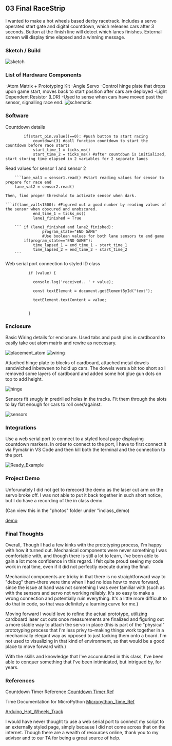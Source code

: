## 03 Final RaceStrip

I wanted to make a hot wheels based derby racetrack. Includes a servo operated start gate and digital countdown, which releases cars after 3 seconds. Button at the finish line will detect which lanes finishes. External screen will display time elapsed and a winning message. 



### Sketch / Build
![sketch](https://github.com/carolynjhsu/Carol_Spr23/blob/main/03_Final_RaceStrip/Photos/Sketch.png)


### List of Hardware Components

-Atom Matrix + Prototyping Kit
-Angle Servo 
    -Control hinge plate that drops upon game start, moves back to start position after cars are deployed
-Light Dependent Resistor (LDR)
    -Used to sense when cars have moved past the sensor, signalling race end. 
![schematic](https://github.com/carolynjhsu/Carol_Spr23/blob/main/03_Final_RaceStrip/Photos/schematic.jpg)



### Software

Countdown details  

```if(program_state=="start"): 
        if(start_pin.value()==0): #push button to start racing 
            countdown(3) #call function countdown to start the countdown before race starts
            start_time_1 = ticks_ms()
            start_time_2 = ticks_ms() #after countdown is initialized, start storing time elapsed in 2 variables for 2 separate lanes
```

Read values for sensor 1 and sensor 2  


        ```lane_val1 = sensor1.read() #start reading values for sensor to prepare for race end
        lane_val2 = sensor2.read()
```
Then, find proper threshold to activate sensor when dark. 

```if(lane_val1<1500): #Figured out a good number by reading values of the sensor when obscured and unobscured.
            end_time_1 = ticks_ms()
            lane1_finished = True
```

        ``` if (lane1_finished and lane2_finished):
                    program_state="END GAME" 
                    #Use boolean values for both lane sensors to end game
            if(program_state=="END GAME"):
                time_lapsed_1 = end_time_1 - start_time_1
                time_lapsed_2 = end_time_2 - start_time_2
        ```
Web serial port connection to styled ID class

````
          if (value) {

            console.log('received.. ' + value);

            const textElement = document.getElementById("text");

            textElement.textContent = value;


          }
````
                

### Enclosure

Basic Wiring details for enclosure. Used tabs and push pins in cardboard to easily take out atom matrix and rewire as necessary.  


![placement_atom](https://github.com/carolynjhsu/Carol_Spr23/blob/main/03_Final_RaceStrip/Photos/placement.jpg)
![wiring](https://github.com/carolynjhsu/Carol_Spr23/blob/main/03_Final_RaceStrip/Photos/wires.jpg)  



Attached hinge plate to blocks of cardboard, attached metal dowels sandwiched inbetween to hold up cars. The dowels were a bit too short so I removed some layers of cardboard and added some hot glue gun dots on top to add height.   

![hinge](https://github.com/carolynjhsu/Carol_Spr23/blob/main/03_Final_RaceStrip/Photos/hinge.jpg)  



Sensors fit snugly in predrilled holes in the tracks. Fit them through the slots to lay flat enough for cars to roll over/against. 

![sensors](https://github.com/carolynjhsu/Carol_Spr23/blob/main/03_Final_RaceStrip/Photos/sensors.jpeg)  



### Integrations

Use a web serial port to connect to a styled local page displaying countdown markers. In order to connect to the port, I have to first connect it via Pymakr in VS Code and then kill both the terminal and the connection to the port.  

![Ready_Example](https://github.com/carolynjhsu/Carol_Spr23/blob/main/03_Final_RaceStrip/Photos/Ready.png)  



### Project Demo

Unforunately I did not get to rerecord the demo as the laser cut arm on the servo broke off. I was not able to put it back together in such short notice, but I do have a recording of the in class demo. 

(Can view this in the "photos" folder under "inclass_demo)

[demo](https://github.com/carolynjhsu/Carol_Spr23/blob/main/03_Final_RaceStrip/Photos/inclass_demo.mp4)  


  
### Final Thoughts

Overall, Though I had a few kinks with the prototyping process, I'm happy with how it turned out. Mechanical components were never something I was comfortable with, and though there is still a lot to learn, I've been able to gain a lot more confidence in this regard. I felt quite proud seeing my code work in real time, even if it did not perfectly execute during the final. 

Mechanical components are tricky in that there is no straightforward way to "debug" them–there were time when I had no idea how to move forward, since the issue at hand was not something I was ever familiar with (such as with the sensors and servo not working reliably. It's so easy to make a wrong connection and potentially ruin everything. It's a little more difficult to do that in code, so that was definitely a learning curve for me.)

Moving forward I would love to refine the actual prototype, utilizing cardboard laser cut outs once measurements are finalized and figuring out a more stable way to attach the servo in place (this is part of the "physical" prototyping process that I'm less privy to–making things work together in a mechanically elegant way as opposed to just tacking them onto a board. I'm not used to visualizing in that kind of environment, so that would be a good place to move forward with.)

With the skills and knowledge that I've accumulated in this class, I've been able to conquer something that I've been intimidated, but intrigued by, for years. 



### References
 

Countdown Timer Reference
[Countdown Timer Ref](https://www.geeksforgeeks.org/how-to-create-a-countdown-timer-using-python/)  

Time Documentation for MicroPython
[Micropython_Time_Ref](https://docs.micropython.org/en/latest/library/time.html)  

[Arduino_Hot_Wheels_Track](https://blog.arduino.cc/2016/12/20/dad-builds-an-arduino-hot-wheels-drag-strip-for-son/)  


 I would have never thought to use a web serial port to connect my script to an externally styled page, simply because I did not come across that on the internet. Though there are a wealth of resources online, thank you to my advisor and to our TA for being a great source of help. 